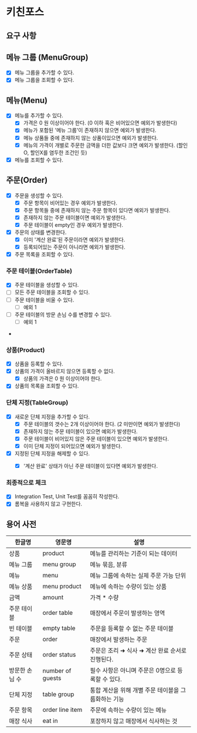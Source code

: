 # 키친포스

## 요구 사항

## 메뉴 그룹 (MenuGroup)
- [x] 메뉴 그룹을 추가할 수 있다.
- [x] 메뉴 그룹을 조회할 수 있다. 

## 메뉴(Menu)
- [x] 메뉴를 추가할 수 있다. 
  - [x] 가격은 0 원 이상이어야 한다. (0 이하 혹은 비어있으면 예외가 발생한다)
  - [x] 메뉴가 포함된 '메뉴 그룹'이 존재하지 않으면 예외가 발생한다. 
  - [x] 메뉴 상품들 중에 존재하지 않는 상품이있으면 예외가 발생한다.
  - [x] 메뉴의 가격이 개별로 주문한 금액을 더한 값보다 크면 예외가 발생한다. (할인O, 할인X를 염두한 조건인 듯)
- [x] 메뉴를 조회할 수 있다.

## 주문(Order)
- [x] 주문을 생성할 수 있다. 
  - [x] 주문 항목이 비어있는 경우 예외가 발생한다. 
  - [x] 주문 항목들 중에 존재하지 않는 주문 항목이 있다면 예외가 발생한다.
  - [x] 존재하지 않는 주문 테이블이면 예외가 발생한다.
  - [x] 주문 테이블이 empty인 경우 예외가 발생한다.
- [x] 주문의 상태를 변경한다. 
  - [x] 이미 '계산 완료'된 주문이라면 예외가 발생한다.
  - [x] 등록되어있는 주문이 아니라면 예외가 발생한다.
- [x] 주문 목록을 조회할 수 있다.

### 주문 테이블(OrderTable)
- [x] 주문 테이블을 생성할 수 있다. 
- [ ] 모든 주문 테이블을 조회할 수 있다. 
- [ ] 주문 테이블을 비울 수 있다. 
  - [ ] 예외 1
- [ ] 주문 테이블의 방문 손님 수를 변경할 수 있다. 
  - [ ] 예외 1
- 

### 상품(Product)
- [x] 상품을 등록할 수 있다.
- [x] 상품의 가격이 올바르지 않으면 등록할 수 없다.
    - [x] 상품의 가격은 0 원 이상이어야 한다.
- [x] 상품의 목록을 조회할 수 있다.

### 단체 지정(TableGroup)
- [x] 새로운 단체 지정을 추가할 수 있다.
  - [x] 주문 테이블의 갯수는 2개 이상이어야 한다. (2 미만이면 예외가 발생한다)
  - [x] 존재하지 않는 주문 테이블이 있으면 예외가 발생한다. 
  - [x] 주문 테이블이 비어있지 않은 주문 테이블이 있으면 예외가 발생한다.  
  - [x] 이미 단체 지정이 되어있으면 예외가 발생한다.
- [x] 지정된 단체 지정을 해제할 수 있다. 
  - [x] '계산 완료' 상태가 아닌 주문 테이블이 있다면 예외가 발생한다.



### 최종적으로 체크 
- [x] Integration Test, Unit Test를 꼼꼼히 작성한다.
- [x] 롬복을 사용하지 않고 구현한다.

## 용어 사전

| 한글명 | 영문명 | 설명 |
| --- | --- | --- |
| 상품 | product | 메뉴를 관리하는 기준이 되는 데이터 |
| 메뉴 그룹 | menu group | 메뉴 묶음, 분류 |
| 메뉴 | menu | 메뉴 그룹에 속하는 실제 주문 가능 단위 |
| 메뉴 상품 | menu product | 메뉴에 속하는 수량이 있는 상품 |
| 금액 | amount | 가격 * 수량 |
| 주문 테이블 | order table | 매장에서 주문이 발생하는 영역 |
| 빈 테이블 | empty table | 주문을 등록할 수 없는 주문 테이블 |
| 주문 | order | 매장에서 발생하는 주문 |
| 주문 상태 | order status | 주문은 조리 ➜ 식사 ➜ 계산 완료 순서로 진행된다. |
| 방문한 손님 수 | number of guests | 필수 사항은 아니며 주문은 0명으로 등록할 수 있다. |
| 단체 지정 | table group | 통합 계산을 위해 개별 주문 테이블을 그룹화하는 기능 |
| 주문 항목 | order line item | 주문에 속하는 수량이 있는 메뉴 |
| 매장 식사 | eat in | 포장하지 않고 매장에서 식사하는 것 |
